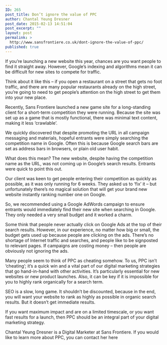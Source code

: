 ```yaml
---
ID: 265
post_title: Don’t ignore the value of PPC
author: Chantal Yeung Dresner
post_date: 2015-02-13 14:51:04
post_excerpt: ""
layout: post
permalink: >
  http://www.sansfrontiere.co.uk/dont-ignore-the-value-of-ppc/
published: true
---
```

If you’re launching a new website this year, chances are you want people to find it straight away. However, Google’s indexing and algorithms mean it can be difficult for new sites to compete for traffic.

Think about it like this – if you open a restaurant on a street that gets no foot traffic, and there are many popular restaurants already on the high street, you’re going to need to get people’s attention on the high street to get them into your new place.

Recently, Sans Frontiere launched a new game site for a long-standing client for a short-term competition they were running. Because the site was set up as a game that is mostly functional, there was minimal text content, making it less ‘crawlable’.

We quickly discovered that despite promoting the URL in all campaign messaging and materials, hopeful entrants were simply searching the competition name in Google. Often this is because Google search bars are set as address bars in browsers, or plain old user habit.

What does this mean? The new website, despite having the competition name as the URL, was not coming up in Google’s search results. Entrants were quick to point this out.

Our client was keen to get people entering their competition as quickly as possible, as it was only running for 6 weeks. They asked us to ‘fix’ it – but unfortunately there’s no magical solution that will get your brand new website instantly ranking number one on Google.

So, we recommended using a Google AdWords campaign to ensure entrants would immediately find their new site when searching in Google. They only needed a very small budget and it worked a charm.

Some think that people never actually click on Google Ads at the top of their search results. However, in our experience, no matter how big or small, the budget gets used up because people are clicking on the ads. There’s no shortage of Internet traffic and searches, and people like to be signposted to relevant pages. If campaigns are costing money – then people are obviously not ignoring the ads.

Many people seem to think of PPC as cheating somehow. To us, PPC isn’t ‘cheating’; it’s a quick win and a vital part of our digital marketing strategies that go hand-in-hand with other activities. It’s particularly essential for new websites or new product launches. Also, it can be key if it is impossible for you to highly rank organically for a search term.

SEO is a slow, long game. It shouldn’t be discounted, because in the end, you will want your website to rank as highly as possible in organic search results. But it doesn’t get immediate results.

If you want maximum impact and are on a limited timescale, or you want fast results for a launch, then PPC should be an integral part of your digital marketing strategy.

Chantal Yeung Dresner is a Digital Marketer at Sans Frontiere. If you would like to learn more about PPC, you can contact her here